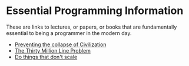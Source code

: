 # Essential Programming Information

These are links to lectures, or papers, or books that are fundamentally essential to being a programmer in the modern day.

* [Preventing the collapse of Civilization](https://www.youtube.com/watch?v=pW-SOdj4Kkk)
* [The Thirty Million Line Problem](https://www.youtube.com/watch?v=kZRE7HIO3vk)
* [Do things that don't scale](http://paulgraham.com/ds.html)
